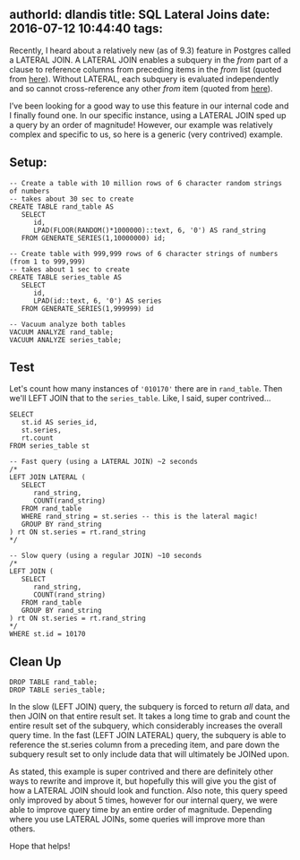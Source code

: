 authorId: dlandis
title: SQL Lateral Joins
date: 2016-07-12 10:44:40
tags:
---

Recently, I heard about a relatively new (as of 9.3) feature in Postgres called a LATERAL JOIN.  A LATERAL JOIN enables a subquery in the _from_ part of a clause to reference columns from preceding items in the _from_ list (quoted from [here](https://wiki.postgresql.org/wiki/What%27s_new_in_PostgreSQL_9.3#LATERAL_JOIN)).  Without LATERAL, each subquery is evaluated independently and so cannot cross-reference any other _from_ item (quoted from [here](https://www.postgresql.org/docs/9.4/static/queries-table-expressions.html)).

I’ve been looking for a good way to use this feature in our internal code and I finally found one.  In our specific instance, using a LATERAL JOIN sped up a query by an order of magnitude!  However, our example was relatively complex and specific to us, so here is a generic (very contrived) example.

## Setup:
```
-- Create a table with 10 million rows of 6 character random strings of numbers
-- takes about 30 sec to create
CREATE TABLE rand_table AS
   SELECT
      id,
      LPAD(FLOOR(RANDOM()*1000000)::text, 6, '0') AS rand_string
   FROM GENERATE_SERIES(1,10000000) id;

-- Create table with 999,999 rows of 6 character strings of numbers (from 1 to 999,999)
-- takes about 1 sec to create
CREATE TABLE series_table AS
   SELECT
      id,
      LPAD(id::text, 6, '0') AS series
   FROM GENERATE_SERIES(1,999999) id

-- Vacuum analyze both tables
VACUUM ANALYZE rand_table;
VACUUM ANALYZE series_table;
```

## Test
Let's count how many instances of `'010170'` there are in `rand_table`.  Then we'll LEFT JOIN that to the `series_table`.  Like, I said, super contrived...
```
SELECT
   st.id AS series_id,
   st.series,
   rt.count
FROM series_table st

-- Fast query (using a LATERAL JOIN) ~2 seconds
/*
LEFT JOIN LATERAL (
   SELECT
      rand_string,
      COUNT(rand_string)
   FROM rand_table
   WHERE rand_string = st.series -- this is the lateral magic!
   GROUP BY rand_string
) rt ON st.series = rt.rand_string
*/

-- Slow query (using a regular JOIN) ~10 seconds
/*
LEFT JOIN (
   SELECT
      rand_string,
      COUNT(rand_string)
   FROM rand_table
   GROUP BY rand_string
) rt ON st.series = rt.rand_string
*/
WHERE st.id = 10170
```

## Clean Up
```
DROP TABLE rand_table;
DROP TABLE series_table;
```

In the slow (LEFT JOIN) query, the subquery is forced to return _all_ data, and then JOIN on that entire result set.  It takes a long time to grab and count the entire result set of the subquery, which considerably increases the overall query time.  In the fast (LEFT JOIN LATERAL) query, the subquery is able to reference the st.series column from a preceding item, and pare down the subquery result set to only include data that will ultimately be JOINed upon.

As stated, this example is super contrived and there are definitely other ways to rewrite and improve it, but hopefully this will give you the gist of how a LATERAL JOIN should look and function.  Also note, this query speed only improved by about 5 times, however for our internal query, we were able to improve query time by an entire order of magnitude.  Depending where you use LATERAL JOINs, some queries will improve more than others.

Hope that helps!
